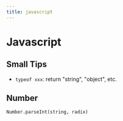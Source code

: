```yaml
---
title: javascript
---
```

# Javascript

## Small Tips

* `typeof xxx`: return "string", "object", etc.

## Number

```
Number.parseInt(string, radix)
```
